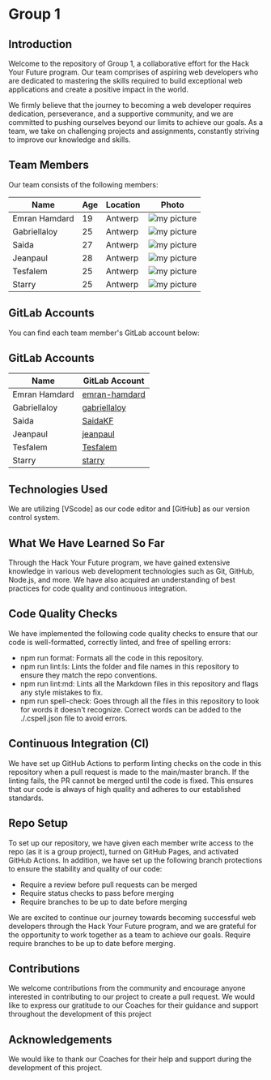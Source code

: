 # Group 1

## Introduction

Welcome to the repository of Group 1, a collaborative effort for the Hack Your
Future program. Our team comprises of aspiring web developers who are dedicated
to mastering the skills required to build exceptional web applications and
create a positive impact in the world.

We firmly believe that the journey to becoming a web developer requires
dedication, perseverance, and a supportive community, and we are committed to
pushing ourselves beyond our limits to achieve our goals. As a team, we take on
challenging projects and assignments, constantly striving to improve our
knowledge and skills.

## Team Members

Our team consists of the following members:

| Name          | Age | Location | Photo                                      |
| ------------- | --- | -------- | ------------------------------------------ |
| Emran Hamdard | 19  | Antwerp  | ![my picture](/biography/img/emran.JPG)    |
| Gabriellaloy  | 25  | Antwerp  | ![my picture](/biography/img/web_dev.jpg)  |
| Saida         | 27  | Antwerp  | ![my picture](/biography/img/saida.jpg)    |
| Jeanpaul      | 28  | Antwerp  | ![my picture](/biography/img/jeanpaul.jpg) |
| Tesfalem      | 25  | Antwerp  | ![my picture](/biography/img/web_dev.jpg)  |
| Starry        | 25  | Antwerp  | ![my picture](/biography/img/web_dev.jpg)  |

## GitLab Accounts

You can find each team member's GitLab account below:

## GitLab Accounts

| Name          | GitLab Account                                                                    |
| ------------- | --------------------------------------------------------------------------------- |
| Emran Hamdard | [emran-hamdard](https://github.com/emran-ai?tab=repositories)                     |
| Gabriellaloy  | [gabriellaloy](https://github.com/HYF-Class20/workflows-group1-intro/tree/master) |
| Saida         | [SaidaKF](https://github.com/HYF-Class20/workflows-group1-intro/tree/master)      |
| Jeanpaul      | [jeanpaul](https://github.com/HYF-Class20/workflows-group1-intro/tree/master)     |
| Tesfalem      | [Tesfalem](https://github.com/HYF-Class20/workflows-group1-intro/tree/master)     |
| Starry        | [starry](https://github.com/HYF-Class20/workflows-group1-intro/tree/master)       |

## Technologies Used

We are utilizing [VScode] as our code editor and [GitHub] as our version control
system.

## What We Have Learned So Far

Through the Hack Your Future program, we have gained extensive knowledge in
various web development technologies such as Git, GitHub, Node.js, and more. We
have also acquired an understanding of best practices for code quality and
continuous integration.

## Code Quality Checks

We have implemented the following code quality checks to ensure that our code is
well-formatted, correctly linted, and free of spelling errors:

- npm run format: Formats all the code in this repository.
- npm run lint:ls: Lints the folder and file names in this repository to ensure
  they match the repo conventions.
- npm run lint:md: Lints all the Markdown files in this repository and flags any
  style mistakes to fix.
- npm run spell-check: Goes through all the files in this repository to look for
  words it doesn't recognize. Correct words can be added to the ./.cspell.json
  file to avoid errors.

## Continuous Integration (CI)

We have set up GitHub Actions to perform linting checks on the code in this
repository when a pull request is made to the main/master branch. If the linting
fails, the PR cannot be merged until the code is fixed. This ensures that our
code is always of high quality and adheres to our established standards.

## Repo Setup

To set up our repository, we have given each member write access to the repo (as
it is a group project), turned on GitHub Pages, and activated GitHub Actions. In
addition, we have set up the following branch protections to ensure the
stability and quality of our code:

- Require a review before pull requests can be merged
- Require status checks to pass before merging
- Require branches to be up to date before merging

We are excited to continue our journey towards becoming successful web
developers through the Hack Your Future program, and we are grateful for the
opportunity to work together as a team to achieve our goals. Require require
branches to be up to date before merging.

## Contributions

We welcome contributions from the community and encourage anyone interested in
contributing to our project to create a pull request. We would like to express
our gratitude to our Coaches for their guidance and support throughout the
development of this project

## Acknowledgements

We would like to thank our Coaches for their help and support during the
development of this project.
